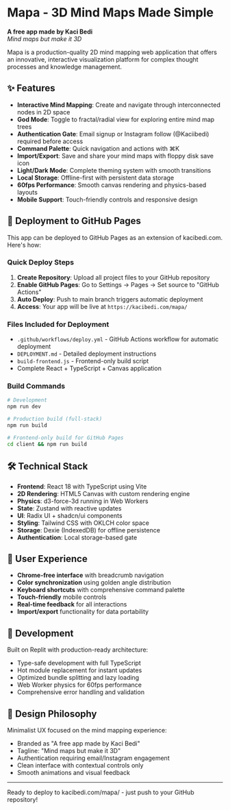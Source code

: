 # Mapa - 3D Mind Maps Made Simple

**A free app made by Kaci Bedi**  
*Mind maps but make it 3D*

Mapa is a production-quality 2D mind mapping web application that offers an innovative, interactive visualization platform for complex thought processes and knowledge management.

## ✨ Features

- **Interactive Mind Mapping**: Create and navigate through interconnected nodes in 2D space
- **God Mode**: Toggle to fractal/radial view for exploring entire mind map trees
- **Authentication Gate**: Email signup or Instagram follow (@Kaciibedi) required before access
- **Command Palette**: Quick navigation and actions with ⌘K
- **Import/Export**: Save and share your mind maps with floppy disk save icon
- **Light/Dark Mode**: Complete theming system with smooth transitions
- **Local Storage**: Offline-first with persistent data storage
- **60fps Performance**: Smooth canvas rendering and physics-based layouts
- **Mobile Support**: Touch-friendly controls and responsive design

## 🚀 Deployment to GitHub Pages

This app can be deployed to GitHub Pages as an extension of kacibedi.com. Here's how:

### Quick Deploy Steps

1. **Create Repository**: Upload all project files to your GitHub repository
2. **Enable GitHub Pages**: Go to Settings → Pages → Set source to "GitHub Actions"
3. **Auto Deploy**: Push to main branch triggers automatic deployment
4. **Access**: Your app will be live at `https://kacibedi.com/mapa/`

### Files Included for Deployment

- `.github/workflows/deploy.yml` - GitHub Actions workflow for automatic deployment
- `DEPLOYMENT.md` - Detailed deployment instructions
- `build-frontend.js` - Frontend-only build script
- Complete React + TypeScript + Canvas application

### Build Commands

```bash
# Development
npm run dev

# Production build (full-stack)
npm run build

# Frontend-only build for GitHub Pages
cd client && npm run build
```

## 🛠 Technical Stack

- **Frontend**: React 18 with TypeScript using Vite
- **2D Rendering**: HTML5 Canvas with custom rendering engine  
- **Physics**: d3-force-3d running in Web Workers
- **State**: Zustand with reactive updates
- **UI**: Radix UI + shadcn/ui components
- **Styling**: Tailwind CSS with OKLCH color space
- **Storage**: Dexie (IndexedDB) for offline persistence
- **Authentication**: Local storage-based gate

## 📱 User Experience

- **Chrome-free interface** with breadcrumb navigation
- **Color synchronization** using golden angle distribution
- **Keyboard shortcuts** with comprehensive command palette  
- **Touch-friendly** mobile controls
- **Real-time feedback** for all interactions
- **Import/export** functionality for data portability

## 🔧 Development

Built on Replit with production-ready architecture:
- Type-safe development with full TypeScript
- Hot module replacement for instant updates
- Optimized bundle splitting and lazy loading
- Web Worker physics for 60fps performance
- Comprehensive error handling and validation

## 🎨 Design Philosophy

Minimalist UX focused on the mind mapping experience:
- Branded as "A free app made by Kaci Bedi"
- Tagline: "Mind maps but make it 3D"
- Authentication requiring email/Instagram engagement
- Clean interface with contextual controls only
- Smooth animations and visual feedback

---

Ready to deploy to kacibedi.com/mapa/ - just push to your GitHub repository!